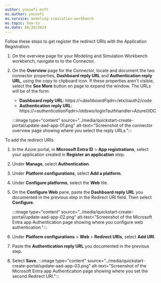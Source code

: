 ```yaml
---
author: yousefi-msft
ms.author: yousefi
ms.service: modeling-simulation-workbench
ms.topic: how-to
ms.date: 08/20/2024
---
```


Follow these steps to get register the redirect URIs with the Application Registration:

1. On the overview page for your Modeling and Simulation Workbench workbench, navigate to to the Connector.

1. On the **Overview** page for the Connector, locate and document the two connector properties, **Dashboard reply URL** and **Authentication reply URL**, using the copy to clipboard icon. If these properties aren't visible, select the **See More** button on page to expand the window. The URLs will be of the form:
   * **Dashboard reply URL**: https://<*dashboardFqdn*>/etx/oauth2/code
   * **Authentication reply URL**: https://<*authenticationFqdn*>/otdsws/login?authhandler=AzureOIDC

   :::image type="content" source="../media/quickstart-create-portal/update-aad-app-01.png" alt-text="Screenshot of the connector overview page showing where you select the reply URLs.":::

To add the redirect URIs:

1. In the Azure portal, in **Microsoft Entra ID** > **App registrations**, select your application created in **Register an application** step.

1. Under **Manage**, select **Authentication**.

1. Under **Platform configurations**, select **Add a platform**.

1. Under **Configure platforms**, select the **Web** tile.

1. On the **Configure Web** pane, paste the **Dashboard reply URL** you documented in the previous step in the Redirect URI field. Then select **Configure**.

   :::image type="content" source="../media/quickstart-create-portal/update-aad-app-02.png" alt-text="Screenshot of the Microsoft Entra app Authentication page showing where you configure web authentication.":::

1. Under **Platform configurations** > **Web** > **Redirect URIs**, select **Add URI**.

1. Paste the **Authentication reply URL** you documented in the previous step.

1. Select **Save**.
   :::image type="content" source="../media/quickstart-create-portal/update-aad-app-03.png" alt-text="Screenshot of the Microsoft Entra app Authentication page showing where you set the second Redirect URI.":::
